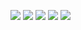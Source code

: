 <a href="https://instagram.com/joao.pedro.angelo"><img src="https://img.shields.io/badge/-Instagram-ff5500?style=for-the-badge&logo=instagram&logoColor=white"></a>
<a href="https://www.youtube.com/@universoia-ytbr"><img src="https://img.shields.io/badge/-Youtube-FF0000?style=for-the-badge&logo=youtube"></a>
<a href="https://www.linkedin.com/in/joao-pedro-carneiro-angelo"><img src="https://img.shields.io/badge/-LinkedIn-%230077B5?style=for-the-badge&logo=linkedin&logoColor=white"></a>
<a href="http://lattes.cnpq.br/9454094060154650"><img src="https://img.shields.io/badge/-Currículo Lattes-1b1968?style=for-the-badge"></a>
<a href="https://joaopedroangelo.github.io"><img src="https://img.shields.io/badge/-Github.IO-786966?style=for-the-badge&logo=github&logoColor=white"></a>
